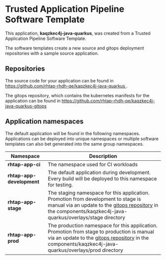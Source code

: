 # Trusted Application Pipeline Software Template

This application, **kaqzkec4j-java-quarkus**, was created from a Trusted Application Pipeline Software Template.

The software templates create a new source and gitops deployment repositories with a sample source application. 

## Repositories

The source code for your application can be found in [https://github.com/rhtap-rhdh-qe/kaqzkec4j-java-quarkus ](https://github.com/rhtap-rhdh-qe/kaqzkec4j-java-quarkus ).
 
The gitops repository, which contains the kubernetes manifests for the application can be found in 
[https://github.com/rhtap-rhdh-qe/kaqzkec4j-java-quarkus-gitops ](https://github.com/rhtap-rhdh-qe/kaqzkec4j-java-quarkus-gitops ) 

## Application namespaces 

The default application will be found in the following namespaces. Applications can be deployed into unique namespaces or multiple software templates can also bet generated into the same group namespaces.  

|  Namespace   |  Description   |  
| -------- | -------- |
| **rhtap-app-ci** | The namespace used for CI workloads |
| **rhtap-app-development** | The default application during development. Every build will be deployed to this namespace for testing. |
| **rhtap-app-stage** | The staging namespace for this application. Promotion from development to stage is manual via an update to the [gitops repository](https://github.com/rhtap-rhdh-qe/kaqzkec4j-java-quarkus-gitops ) in the components/kaqzkec4j-java-quarkus/overlays/stage directory |
| **rhtap-app-prod** | The production namespace for this application. Promotion from stage to production is manual via an update to the [gitops repository](https://github.com/rhtap-rhdh-qe/kaqzkec4j-java-quarkus-gitops ) in the components/kaqzkec4j-java-quarkus/overlays/prod directory |